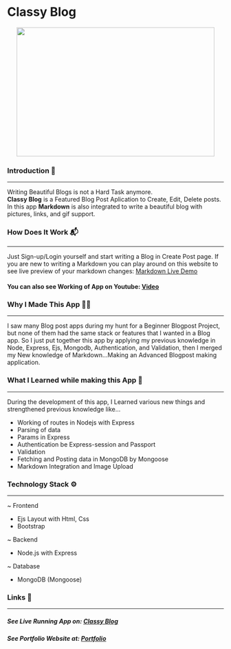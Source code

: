 # Classy Blog
<p align="center">
  <img width="460" height="300" src="https://i.ibb.co/bvgxwVf/blog.png">
</p>

### Introduction 🌟
---
Writing Beautiful Blogs is not a Hard Task anymore. <br/>
<strong>Classy Blog</strong> is a Featured Blog Post Aplication to Create, Edit, Delete posts.  
In this app <strong >Markdown</strong> is also integrated to write a beautiful blog with pictures, links, and gif support.

### How Does It Work 📬
---
Just Sign-up/Login yourself and start writing a Blog in Create Post page.
If you are new to writing a Markdown you can play around on this website to see live preview of your markdown changes:
[Markdown Live Demo](https://youtu.be/TIwXFr1zYrE "Markdown Live Demo")

#### You can also see Working of App on Youtube: [Video](https://youtu.be/l7fnlKt_MwY "Video")

### Why I Made This App 👨‍💻
---
I saw many Blog post apps during my hunt for a Beginner Blogpost Project, but none of them had the same stack or features that I wanted in a Blog app.
So I just put together this app by applying my previous knowledge in Node, Express, Ejs, Mongodb, Authentication, and Validation, then I merged my New knowledge of Markdown...Making an Advanced Blogpost making application.

### What I Learned while making this App 💌
---
During the development of this app, I Learned various new things and strengthened previous knowledge like...
- Working of routes in Nodejs with Express
- Parsing of data
- Params in Express
- Authentication be Express-session and Passport
- Validation
- Fetching and Posting data in MongoDB by Mongoose
- Markdown Integration and Image Upload

### Technology Stack ⚙️
---
~ Frontend 
- Ejs Layout with Html, Css
- Bootstrap

~ Backend 
- Node.js with Express

~ Database
- MongoDB (Mongoose)


### Links 🔗
---
##### See Live Running App on:  [Classy Blog](https://classyblog.herokuapp.com/ "Classy Blog")
##### See Portfolio Website at: [Portfolio](https://devdude.web.app/ "Portfolio")
 



